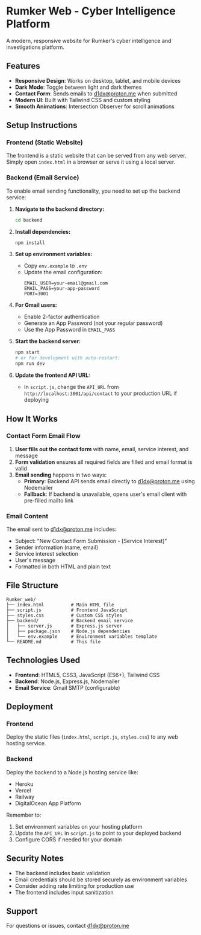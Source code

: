 # Rumker Web - Cyber Intelligence Platform

A modern, responsive website for Rumker's cyber intelligence and investigations platform.

## Features

- **Responsive Design**: Works on desktop, tablet, and mobile devices
- **Dark Mode**: Toggle between light and dark themes
- **Contact Form**: Sends emails to d1dx@proton.me when submitted
- **Modern UI**: Built with Tailwind CSS and custom styling
- **Smooth Animations**: Intersection Observer for scroll animations

## Setup Instructions

### Frontend (Static Website)

The frontend is a static website that can be served from any web server. Simply open `index.html` in a browser or serve it using a local server.

### Backend (Email Service)

To enable email sending functionality, you need to set up the backend service:

1. **Navigate to the backend directory:**
   ```bash
   cd backend
   ```

2. **Install dependencies:**
   ```bash
   npm install
   ```

3. **Set up environment variables:**
   - Copy `env.example` to `.env`
   - Update the email configuration:
     ```
     EMAIL_USER=your-email@gmail.com
     EMAIL_PASS=your-app-password
     PORT=3001
     ```

4. **For Gmail users:**
   - Enable 2-factor authentication
   - Generate an App Password (not your regular password)
   - Use the App Password in `EMAIL_PASS`

5. **Start the backend server:**
   ```bash
   npm start
   # or for development with auto-restart:
   npm run dev
   ```

6. **Update the frontend API URL:**
   - In `script.js`, change the `API_URL` from `http://localhost:3001/api/contact` to your production URL if deploying

## How It Works

### Contact Form Email Flow

1. **User fills out the contact form** with name, email, service interest, and message
2. **Form validation** ensures all required fields are filled and email format is valid
3. **Email sending** happens in two ways:
   - **Primary**: Backend API sends email directly to d1dx@proton.me using Nodemailer
   - **Fallback**: If backend is unavailable, opens user's email client with pre-filled mailto link

### Email Content

The email sent to d1dx@proton.me includes:
- Subject: "New Contact Form Submission - [Service Interest]"
- Sender information (name, email)
- Service interest selection
- User's message
- Formatted in both HTML and plain text

## File Structure

```
Rumker_web/
├── index.html          # Main HTML file
├── script.js           # Frontend JavaScript
├── styles.css          # Custom CSS styles
├── backend/            # Backend email service
│   ├── server.js       # Express.js server
│   ├── package.json    # Node.js dependencies
│   └── env.example     # Environment variables template
└── README.md           # This file
```

## Technologies Used

- **Frontend**: HTML5, CSS3, JavaScript (ES6+), Tailwind CSS
- **Backend**: Node.js, Express.js, Nodemailer
- **Email Service**: Gmail SMTP (configurable)

## Deployment

### Frontend
Deploy the static files (`index.html`, `script.js`, `styles.css`) to any web hosting service.

### Backend
Deploy the backend to a Node.js hosting service like:
- Heroku
- Vercel
- Railway
- DigitalOcean App Platform

Remember to:
1. Set environment variables on your hosting platform
2. Update the `API_URL` in `script.js` to point to your deployed backend
3. Configure CORS if needed for your domain

## Security Notes

- The backend includes basic validation
- Email credentials should be stored securely as environment variables
- Consider adding rate limiting for production use
- The frontend includes input sanitization

## Support

For questions or issues, contact d1dx@proton.me
